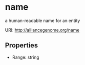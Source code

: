 # name

a human-readable name for an entity

URI: http://alliancegenome.org/name



<!-- no inheritance hierarchy -->


## Properties

 * Range: string


